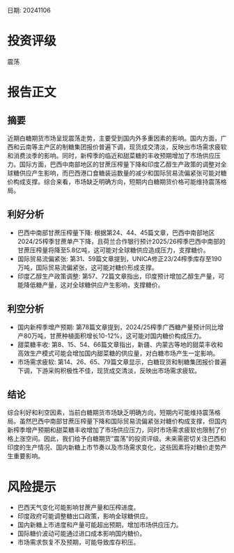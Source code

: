 
日期: 20241106

# 投资评级

震荡

# 报告正文

## 摘要

近期白糖期货市场呈现震荡走势，主要受到国内外多重因素的影响。国内方面，广西和云南等主产区的制糖集团报价普遍下调，现货成交清淡，反映出市场需求疲软和消费淡季的影响。同时，新榨季的临近和甜菜糖的丰收预期增加了市场供应压力。国际方面，巴西中南部地区的甘蔗压榨量下降和印度乙醇生产政策的调整对全球糖供应产生影响，而巴西港口食糖装运数量的减少和国际贸易流偏紧张可能对糖价构成支撑。综合来看，市场缺乏明确方向，短期内白糖期货价格可能维持震荡格局。

## 利好分析

* 巴西中南部甘蔗压榨量下降: 根据第24、44、45篇文章，巴西中南部地区2024/25榨季甘蔗单产下降，且荷兰合作银行预计2025/26榨季巴西中南部的甘蔗压榨量将降至5.8亿吨，这可能对全球糖供应造成压力，支撑糖价。
* 国际贸易流偏紧张: 第31、59篇文章提到，UNICA修正23/24榨季库存至190万吨，国际贸易流偏紧张，这可能对糖价形成支撑。
* 印度乙醇生产政策调整: 第57、72篇文章指出，印度预计增加乙醇生产量，可能降低糖产量，这对全球糖供应产生影响，支撑糖价。

## 利空分析

* 国内新榨季增产预期: 第78篇文章提到，2024/25榨季广西糖产量预计同比增产80万吨，甘蔗种植面积增长10-12%，这可能对国内糖价构成压力。
* 甜菜糖丰收: 第8、15、54、66篇文章指出，新疆、内蒙古等地的甜菜丰收和高效生产模式可能会增加国内甜菜糖的供应量，对白糖市场产生一定影响。
* 市场需求疲软: 第14、26、65、79篇文章显示，白糖现货和制糖集团报价普遍下调，下游采购积极性不佳，现货成交清淡，反映出市场需求疲软。

## 结论

综合利好和利空因素，当前白糖期货市场缺乏明确方向，短期内可能维持震荡格局。虽然巴西中南部甘蔗压榨量下降和国际贸易流偏紧张对糖价构成支撑，但国内新榨季增产预期和甜菜糖丰收增加了市场供应压力，同时市场需求疲软也限制了价格上涨空间。因此，我们给予白糖期货“震荡”的投资评级。未来需密切关注巴西和印度的生产情况、国内新糖上市节奏以及市场需求变化，这些因素将对糖价走势产生重要影响。

# 风险提示

* 巴西天气变化可能影响甘蔗产量和压榨进度。
* 印度政府可能调整糖出口政策，影响全球糖供应。
* 国内新糖上市进度和产量可能超出预期，增加市场供应压力。
* 国际糖价波动可能通过进口成本影响国内糖价。
* 市场需求恢复不及预期，可能导致库存积压。
